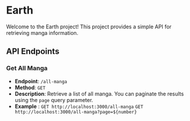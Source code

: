 # Earth

Welcome to the Earth project! This project provides a simple API for retrieving manga information.

## API Endpoints

### Get All Manga

- **Endpoint**: `/all-manga`
- **Method**: `GET`
- **Description**: Retrieve a list of all manga. You can paginate the results using the `page` query parameter.
- **Example** :
`GET http://localhost:3000/all-manga`
`GET http://localhost:3000/all-manga?page=${number}`
